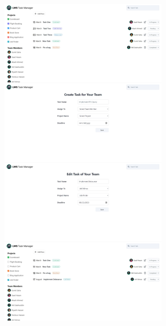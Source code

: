 ![plot](./src/assets/images/assignment-9.1.jpeg)
![plot](./src/assets/images/assignment-9.2.jpeg)
![plot](./src/assets/images/assignment-9.3.jpeg)
![plot](./src/assets/images/assignment-9.4.jpeg)

